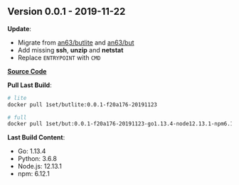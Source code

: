 
## Version 0.0.1 - 2019-11-22

**Update**:

* Migrate from [an63/butlite](https://hub.docker.com/r/an63/butlite) and [an63/but](https://hub.docker.com/r/an63/but)
* Add missing **ssh**, **unzip** and **netstat**
* Replace `ENTRYPOINT` with `CMD`

[**Source Code**](https://github.com/1set/but/releases/tag/0.0.1)

**Pull Last Build**:

```bash
# lite
docker pull 1set/butlite:0.0.1-f20a176-20191123

# full
docker pull 1set/but:0.0.1-f20a176-20191123-go1.13.4-node12.13.1-npm6.12.1-python3.6.8
```

**Last Build Content**:

* Go: 1.13.4
* Python: 3.6.8
* Node.js: 12.13.1
* npm: 6.12.1
